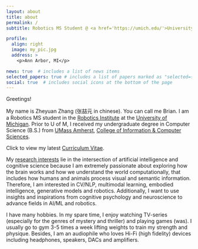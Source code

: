 ```yaml
---
layout: about
title: about
permalink: /
subtitle: Robotics MS Student @ <a href='https://umich.edu/'>University of Michigan</a> • zheyuan [at] umich [dot] edu

profile:
  align: right
  image: my_pic.jpg
  address: >
    <p>Ann Arbor, MI</p>

news: true  # includes a list of news items
selected_papers: true # includes a list of papers marked as "selected={true}"
social: true  # includes social icons at the bottom of the page
---
```


Greetings!

My name is Zheyuan Zhang (张喆元 in chinese). You can call me Brian. I am a Robotics MS student in the [Robotics Institute](https://robotics.umich.edu/) at the [University of Michigan](https://umich.edu/). Prior to U of M, I received my undergraduate degree in Computer Science (B.S.) from [UMass Amherst](https://www.umass.edu/), [College of Information & Computer Sciences](https://www.cics.umass.edu/).

Click to view my latest [Curriculum Vitae](assets/cv.pdf).

My [research interests](blog/2022/research-interests/) lie in the intersection of artificial intelligence and cognitive science because I am extremely passionate about exploring how the brain works and how we understand the world computationally, that includes how humans and animals process visual and semantic information. Therefore, I am interested in CV/NLP, multimodal learning, embodied intelligence, generative models and robotics. Additionally, I want to use insights and inspirations from cognitive psychology and neuroscience to advance fields in AI/ML and robotics.

I have many hobbies. In my spare time, I enjoy watching TV-series (especially for the genres of mystery and thriller) and playing games (was). I usually go to gym 3-5 times a week lifting weights to train my strength and physique. Besides, I am an audiophile who loves Hi-Fi (high fidelity) devices including headphones, speakers, DACs and amplifiers.
